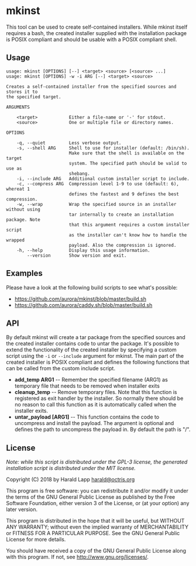 # mkinst

This tool can be used to create self-contained installers. While mkinst
itself requires a bash, the created installer supplied with the installation
package is POSIX compliant and should be usable with a POSIX compliant shell.

## Usage

    usage: mkinst [OPTIONS] [--] <target> <source> [<source> ...]
    usage: mkinst [OPTIONS] -w -i ARG [--] <target> <source>
    
    Creates a self-contained installer from the specified sources and stores it to
    the specified target.

    ARGUMENTS

        <target>            Either a file-name or '-' for stdout.
        <source>            One or multiple file or directory names.

    OPTIONS

        -q, --quiet         Less verbose output.
        -s, --shell ARG     Shell to use for installer (default: /bin/sh).
                            Make sure that the shell is available on the target
                            system. The specified path should be valid to use as
                            shebang.
        -i, --include ARG   Additional custom installer script to include.
        -c, --compress ARG  Compression level 1-9 to use (default: 6), whereat 1
                            defines the fastest and 9 defines the best compression.
        -w, --wrap          Wrap the specified source in an installer without using
                            tar internally to create an installation package. Note
                            that this argument requires a custom installer script
                            as the installer can't know how to handle the wrapped
                            payload. Also the compression is ignored.
        -h, --help          Display this usage information.
            --version       Show version and exit.

## Examples

Please have a look at the following build scripts to see what's possible:

* https://github.com/aurora/mkinst/blob/master/build.sh
* https://github.com/aurora/caddy.sh/blob/master/build.sh

## API

By default mkinst will create a tar package from the specified sources and the created installer contains code to untar
the package. It's possible to extend the functionality of the created installer by specifying a custom script using
the `-i` or `--include` argument for mkinst. The main part of the created installer is POSIX compliant and defines the
following functions that can be called from the custom include script.

*   **add_temp ARG1** -- Remember the specified filename (ARG1) as temporary file that needs to be removed when installer exits
*   **cleanup_temp** -- Remove temporary files. Note that this function is registered as exit handler by the installer. So normally there should be no reason to call this function as it is automatically called when the installer exits.
*   **untar_payload \[ARG1\]** -- This function contains the code to uncompress and install the payload. The argument is optional and defines the path to uncompress the payload in. By default the path is "/".

## License

*Note: while this script is distributed under the GPL-3 license, the generated
installation script is distributed under the MIT license.*

Copyright (C) 2018 by Harald Lapp <harald@octris.org>

This program is free software: you can redistribute it and/or modify it under the terms of the GNU General Public License as published by the Free Software Foundation, either version 3 of the License, or (at your option) any later version.

This program is distributed in the hope that it will be useful, but WITHOUT ANY WARRANTY; without even the implied warranty of MERCHANTABILITY or FITNESS FOR A PARTICULAR PURPOSE. See the GNU General Public License for more details.

You should have received a copy of the GNU General Public License along with this program. If not, see <http://www.gnu.org/licenses/>.
